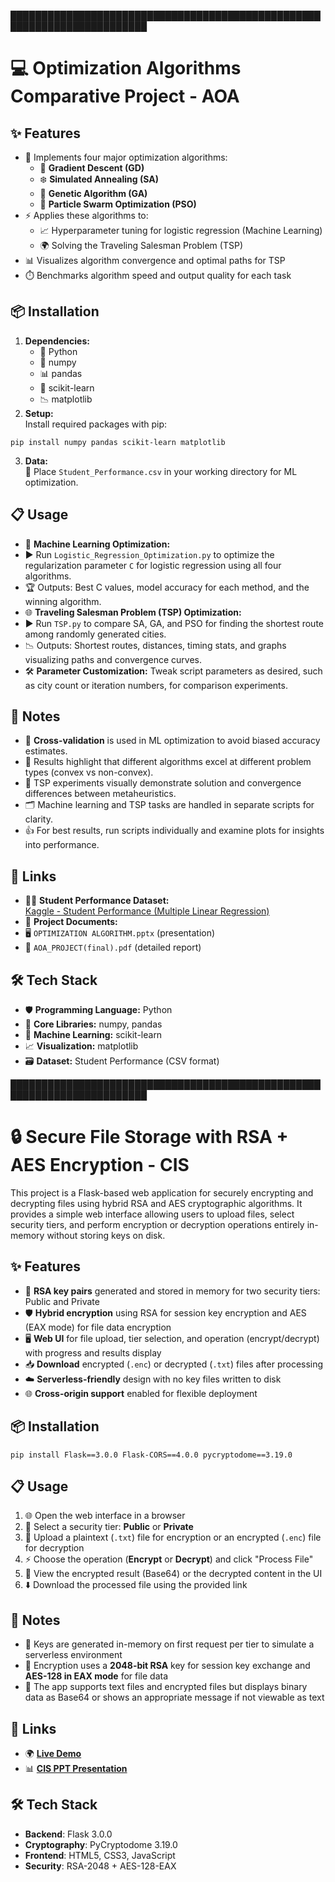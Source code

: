 ████████████████████████████████████████████████████████████████████████

# 💻 Optimization Algorithms Comparative Project - AOA

## ✨ Features

- 🚀 Implements four major optimization algorithms:
  - 🔺 **Gradient Descent (GD)**
  - ❄️ **Simulated Annealing (SA)**
  - 🧬 **Genetic Algorithm (GA)**
  - 🦅 **Particle Swarm Optimization (PSO)**
- ⚡ Applies these algorithms to:
  - 📈 Hyperparameter tuning for logistic regression (Machine Learning)
  - 🌍 Solving the Traveling Salesman Problem (TSP)
- 📊 Visualizes algorithm convergence and optimal paths for TSP
- ⏱️ Benchmarks algorithm speed and output quality for each task

## 📦 Installation

1. **Dependencies:**
   - 🐍 Python
   - 🔢 numpy
   - 📊 pandas
   - 🤖 scikit-learn
   - 📉 matplotlib
2. **Setup:**  
   Install required packages with pip:  
```
pip install numpy pandas scikit-learn matplotlib
```
3. **Data:**  
📂 Place `Student_Performance.csv` in your working directory for ML optimization.

## 📋 Usage

- 🧠 **Machine Learning Optimization:**  
- ▶️ Run `Logistic_Regression_Optimization.py` to optimize the regularization parameter `C` for logistic regression using all four algorithms.
- 🏆 Outputs: Best C values, model accuracy for each method, and the winning algorithm.
- 🌐 **Traveling Salesman Problem (TSP) Optimization:**  
- ▶️ Run `TSP.py` to compare SA, GA, and PSO for finding the shortest route among randomly generated cities.
- 📉 Outputs: Shortest routes, distances, timing stats, and graphs visualizing paths and convergence curves.
- 🛠️ **Parameter Customization:** Tweak script parameters as desired, such as city count or iteration numbers, for comparison experiments.

## 📝 Notes

- 🔀 **Cross-validation** is used in ML optimization to avoid biased accuracy estimates.
- 🎯 Results highlight that different algorithms excel at different problem types (convex vs non-convex).
- 🌈 TSP experiments visually demonstrate solution and convergence differences between metaheuristics.
- 🗂️ Machine learning and TSP tasks are handled in separate scripts for clarity.
- 👍 For best results, run scripts individually and examine plots for insights into performance.

## 🔗 Links

- 👩‍🎓 **Student Performance Dataset:**  
[Kaggle - Student Performance (Multiple Linear Regression)](https://www.kaggle.com/datasets/nikhil7280/student-performance-multiple-linear-regression)
- 📁 **Project Documents:**  
- 🖥️ `OPTIMIZATION ALGORITHM.pptx` (presentation)
- 📄 `AOA_PROJECT(final).pdf` (detailed report)

## 🛠️ Tech Stack

- 🛡️ **Programming Language:** Python
- 🧮 **Core Libraries:** numpy, pandas
- 🤖 **Machine Learning:** scikit-learn
- 📈 **Visualization:** matplotlib
- 🗃️ **Dataset:** Student Performance (CSV format)

████████████████████████████████████████████████████████████████████████

# 🔒 Secure File Storage with RSA + AES Encryption - CIS

This project is a Flask-based web application for securely encrypting and decrypting files using hybrid RSA and AES cryptographic algorithms. It provides a simple web interface allowing users to upload files, select security tiers, and perform encryption or decryption operations entirely in-memory without storing keys on disk.

## ✨ Features

- 🔑 **RSA key pairs** generated and stored in memory for two security tiers: Public and Private
- 🛡️ **Hybrid encryption** using RSA for session key encryption and AES (EAX mode) for file data encryption
- 🖥️ **Web UI** for file upload, tier selection, and operation (encrypt/decrypt) with progress and results display
- 📥 **Download** encrypted (`.enc`) or decrypted (`.txt`) files after processing
- ☁️ **Serverless-friendly** design with no key files written to disk
- 🌐 **Cross-origin support** enabled for flexible deployment

## 📦 Installation

```
pip install Flask==3.0.0 Flask-CORS==4.0.0 pycryptodome==3.19.0
```

## 📋 Usage

1. 🌐 Open the web interface in a browser
2. 🔐 Select a security tier: **Public** or **Private**
3. 📁 Upload a plaintext (`.txt`) file for encryption or an encrypted (`.enc`) file for decryption
4. ⚡ Choose the operation (**Encrypt** or **Decrypt**) and click "Process File"
5. 👀 View the encrypted result (Base64) or the decrypted content in the UI
6. ⬇️ Download the processed file using the provided link

## 📝 Notes

- 🧠 Keys are generated in-memory on first request per tier to simulate a serverless environment
- 🔐 Encryption uses a **2048-bit RSA** key for session key exchange and **AES-128 in EAX mode** for file data
- 📄 The app supports text files and encrypted files but displays binary data as Base64 or shows an appropriate message if not viewable as text

## 🔗 Links

- 🌍 [**Live Demo**](https://cisminiproject.vercel.app/)
- 📊 [**CIS PPT Presentation**](https://www.figma.com/slides/WOD8hk2AhMToP0iGTlwUup/Modern-Futuristic-Technology-Deck?node-id=1-510&t=AuWXOnxGMn4HAaMH-1)

## 🛠️ Tech Stack

- **Backend**: Flask 3.0.0
- **Cryptography**: PyCryptodome 3.19.0
- **Frontend**: HTML5, CSS3, JavaScript
- **Security**: RSA-2048 + AES-128-EAX
